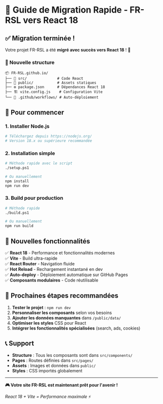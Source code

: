 # 🚀 Guide de Migration Rapide - FR-RSL vers React 18

## ✅ Migration terminée !

Votre projet FR-RSL a été **migré avec succès vers React 18** ! 🎉

### 📁 Nouvelle structure

```
📦 FR-RSL.github.io/
├── 🎯 src/              # Code React
├── 📂 public/           # Assets statiques
├── ⚙️ package.json      # Dépendances React 18
├── 🏗️ vite.config.js    # Configuration Vite
└── 🚀 .github/workflows/ # Auto-déploiement
```

## 🔧 Pour commencer

### 1. Installer Node.js
```bash
# Téléchargez depuis https://nodejs.org/
# Version 18.x ou supérieure recommandée
```

### 2. Installation simple
```bash
# Méthode rapide avec le script
./setup.ps1

# Ou manuellement
npm install
npm run dev
```

### 3. Build pour production
```bash
# Méthode rapide
./build.ps1

# Ou manuellement
npm run build
```

## 🌟 Nouvelles fonctionnalités

✅ **React 18** - Performance et fonctionnalités modernes  
✅ **Vite** - Build ultra-rapide  
✅ **React Router** - Navigation fluide  
✅ **Hot Reload** - Rechargement instantané en dev  
✅ **Auto-deploy** - Déploiement automatique sur GitHub Pages  
✅ **Composants modulaires** - Code réutilisable  

## 🎯 Prochaines étapes recommandées

1. **Tester le projet** : `npm run dev`
2. **Personnaliser les composants** selon vos besoins
3. **Ajouter les données manquantes** dans `/public/data/`
4. **Optimiser les styles** CSS pour React
5. **Intégrer les fonctionnalités spécialisées** (search, ads, cookies)

## 📞 Support

- **Structure** : Tous les composants sont dans `src/components/`
- **Pages** : Routes définies dans `src/pages/`
- **Assets** : Images et données dans `public/`
- **Styles** : CSS importés globalement

---

**🎮 Votre site FR-RSL est maintenant prêt pour l'avenir !** 

*React 18 + Vite = Performance maximale* ⚡